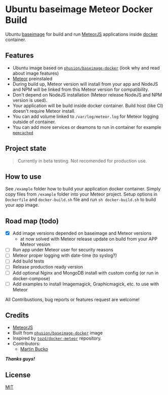 # Ubuntu baseimage Meteor Docker Build

Ubuntu [baseimage](https://github.com/phusion/baseimage-docker) for build and run [MeteorJS](https://www.meteor.com) applications inside [docker](https://www.docker.com/) container.

## Features

- Ubuntu image based on [`phusion/baseimage-docker`](https://github.com/phusion/baseimage-docker) (look why and read about image features)
- [Meteor](https://www.meteor.com) preinstaled
- During build up, Meteor version will install from your app and NodeJS and NPM will be linked from this Meteor version for compatibility.
- Don't depend on NodeJS installation (Meteor release NodeJS and NPM version is used).
- Your application will be build inside docker container. Build host (like CI) doesn't require Meteor install.
- You can add volume linked to `/var/log/meteor.log` for Meteor logging outside of container.
- You can add more services or deamons to run in container for example [`memcached`](https://github.com/phusion/baseimage-docker#adding-additional-daemons)


## Project state
> Currently in beta testing. Not recomended for production use.


## How to use

See `/example` folder how to build your application docker container. Simply copy files from `/example` folder into your Meteor project. Setup options in `Dockerfile` and `docker-build.sh` file and run `sh docker-build.sh` to build your app image.

## Road map (todo)

- [X] Add image versions depended on baseimage and Meteor versions
	- at now solved with Meteor release update on build from your APP Meteor vesion
- [ ] Run app under Meteor user for security reasons
- [ ] Meteor proper logging with date-time (to syslog?)
- [ ] Add build tests
- [ ] Release production ready version
- [ ] Add optional Nginx and MongoDB install with custom config (or run in docker-compose)
- [ ] Add examples to install Imagemagick, Graphicmagick, etc. to use with Meteor

All Contribustions, bug reports or features request are welcome!

## Credits

- [MeteorJS](https://www.meteor.com)
- Built from [`phusion/baseimage-docker`](https://github.com/phusion/baseimage-docker) image
- Inspired by [`tozd/docker-meteor`](https://github.com/tozd/docker-meteor) repository.
- Contributors:
	- [Martin Bucko](https://github.com/MartinBucko)

***Thanks guys!***

## License

[MIT](https://github.com/Treecom/baseimage-meteor/blob/master/LICENSE)



